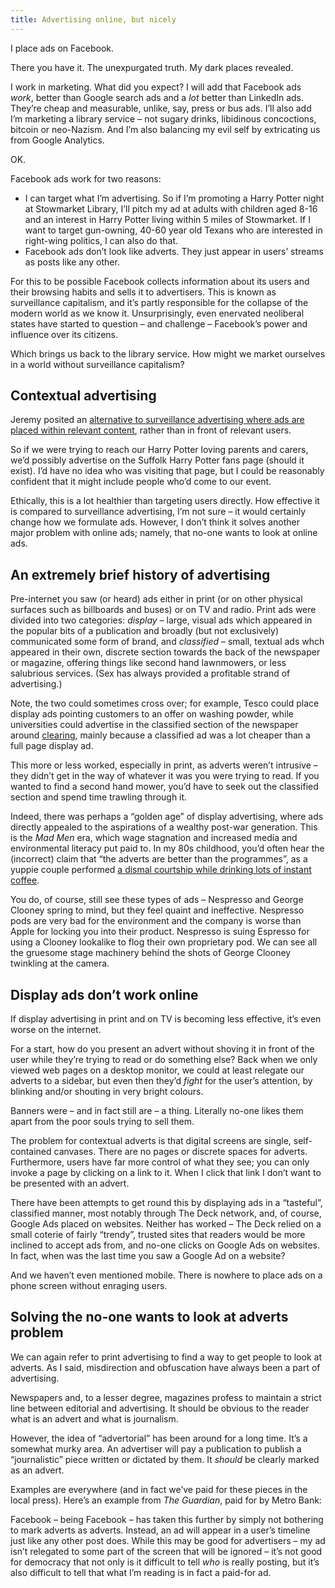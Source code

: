 ```yaml
---
title: Advertising online, but nicely
---
```


I place ads on Facebook.

There you have it. The unexpurgated truth. My dark places revealed.

I work in marketing. What did you expect? I will add that Facebook ads _work_, better than Google search ads and a _lot_ better than LinkedIn ads. They’re cheap and measurable, unlike, say, press or bus ads. I’ll also add I’m marketing a library service – not sugary drinks, libidinous concoctions, bitcoin or neo-Nazism. And I’m also balancing my evil self by extricating us from Google Analytics.

OK.

Facebook ads work for two reasons:

- I can target what I’m advertising. So if I’m promoting a Harry Potter night at Stowmarket Library, I’ll pitch my ad at adults with children aged 8-16 and an interest in Harry Potter living within 5 miles of Stowmarket. If I want to target gun-owning, 40-60 year old Texans who are interested in right-wing politics, I can also do that.
- Facebook ads don’t look like adverts. They just appear in users’ streams as posts like any other.

For this to be possible Facebook collects information about its users and their browsing habits and sells it to advertisers. This is known as surveillance capitalism, and it’s partly responsible for the collapse of the modern world as we know it. Unsurprisingly, even enervated neoliberal states have started to question – and challenge – Facebook’s power and influence over its citizens.

Which brings us back to the library service. How might we market ourselves in a world without surveillance capitalism?

## Contextual advertising

Jeremy posited an [alternative to surveillance advertising where ads are placed within relevant content](https://adactio.com/journal/17658), rather than in front of relevant users.

So if we were trying to reach our Harry Potter loving parents and carers, we’d possibly advertise on the Suffolk Harry Potter fans page (should it exist). I’d have no idea who was visiting that page, but I could be reasonably confident that it might include people who’d come to our event.

Ethically, this is a lot healthier than targeting users directly. How effective it is compared to surveillance advertising, I’m not sure – it would certainly change how we formulate ads. However, I don’t think it solves another major problem with online ads; namely, that no-one wants to look at online ads.

## An extremely brief history of advertising

Pre-internet you saw (or heard) ads either in print (or on other physical surfaces such as billboards and buses) or on TV and radio. Print ads were divided into two categories: <i>display</i> – large, visual ads which appeared in the popular bits of a publication and broadly (but not exclusively) communicated some form of brand, and <i>classified</i> – small, textual ads whch appeared in their own, discrete section towards the back of the newspaper or magazine, offering things like second hand lawnmowers, or less salubrious services. (Sex has always provided a profitable strand of advertising.)

Note, the two could sometimes cross over; for example, Tesco could place display ads pointing customers to an offer on washing powder, while universities could advertise in the classified section of the newspaper around [clearing](https://www.gov.uk/university-clearing-through-ucas), mainly because a classified ad was a lot cheaper than a full page display ad.

This more or less worked, especially in print, as adverts weren’t intrusive – they didn’t get in the way of whatever it was you were trying to read. If you wanted to find a second hand mower, you’d have to seek out the classified section and spend time trawling through it.

Indeed, there was perhaps a “golden age” of display advertising, where ads directly appealed to the aspirations of a wealthy post-war generation. This is the <cite>Mad Men</cite> era, which wage stagnation and increased media and environmental literacy put paid to. In my 80s childhood, you’d often hear the (incorrect) claim that “the adverts are better than the programmes”, as a yuppie couple performed [a dismal courtship while drinking lots of instant coffee](https://www.youtube.com/watch?v=Oqz6bHIV_tU).

You do, of course, still see these types of ads – Nespresso and George Clooney spring to mind, but they feel quaint and ineffective. Nespresso pods are very bad for the environment and the company is worse than Apple for locking you into their product. Nespresso is suing Espresso for using a Clooney lookalike to flog their own proprietary pod. We can see all the gruesome stage machinery behind the shots of George Clooney twinkling at the camera. 

## Display ads don’t work online

If display advertising in print and on TV is becoming less effective, it’s even worse on the internet.

For a start, how do you present an advert without shoving it in front of the user while they’re trying to read or do something else? Back when we only viewed web pages on a desktop monitor, we could at least relegate our adverts to a sidebar, but even then they’d *fight* for the user’s attention, by blinking and/or shouting in very bright colours.

Banners were – and in fact still are – a thing. Literally no-one likes them apart from the poor souls trying to sell them.

The problem for contextual adverts is that digital screens are single, self-contained canvases. There are no pages or discrete spaces for adverts. Furthermore, users have far more control of what they see; you can only invoke a page by clicking on a link to it. When I click that link I don’t want to be presented with an advert.

There have been attempts to get round this by displaying ads in a “tasteful”, classified manner, most notably through The Deck network, and, of course, Google Ads placed on websites. Neither has worked – The Deck relied on a small coterie of fairly “trendy”, trusted sites that readers would be more inclined to accept ads from, and no-one clicks on Google Ads on websites. In fact, when was the last time you saw a Google Ad on a website?

And we haven’t even mentioned mobile. There is nowhere to place ads on a phone screen without enraging users.

## Solving the no-one wants to look at adverts problem

We can again refer to print advertising to find a way to get people to look at adverts. As I said, misdirection and obfuscation have always been a part of advertising.

Newspapers and, to a lesser degree, magazines profess to maintain a strict line between editorial and advertising. It should be obvious to the reader what is an advert and what is journalism.

However, the idea of “advertorial” has been around for a long time. It’s a somewhat murky area. An advertiser will pay a publication to publish a “journalistic” piece written or dictated by them. It _should_ be clearly marked as an advert.

Examples are everywhere (and in fact we’ve paid for these pieces in the local press). Here’s an example from <cite>The Guardian</cite>, paid for by Metro Bank:

Facebook – being Facebook – has taken this further by simply not bothering to mark adverts as adverts. Instead, an ad will appear in a user’s timeline just like any other post does. While this may be good for advertisers – my ad isn’t relegated to some part of the screen that will be ignored – it’s not good for democracy that not only is it difficult to tell _who_ is really posting, but it’s also difficult to tell that what I’m reading is in fact a paid-for ad.



















